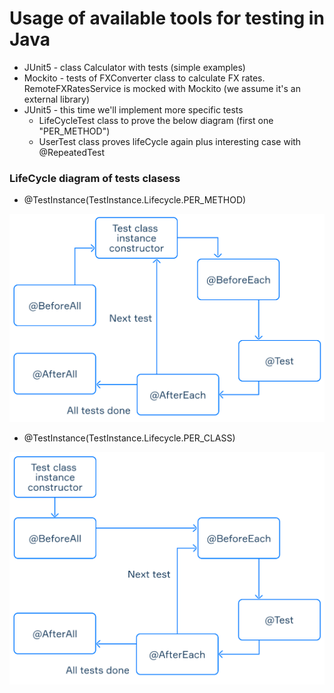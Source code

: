 # Usage of available tools for testing in Java

* JUnit5 - class Calculator with tests (simple examples)
* Mockito - tests of FXConverter class to calculate FX rates. RemoteFXRatesService is mocked with Mockito (we assume it's an external library)
* JUnit5 - this time we'll implement more specific tests 
  * LifeCycleTest class to prove the below diagram (first one "PER_METHOD")
  * UserTest class proves lifeCycle again plus interesting case with @RepeatedTest



### LifeCycle diagram of tests clasess
* @TestInstance(TestInstance.Lifecycle.PER_METHOD)

![img.png](img.png)

* @TestInstance(TestInstance.Lifecycle.PER_CLASS)

![img_1.png](img_1.png)